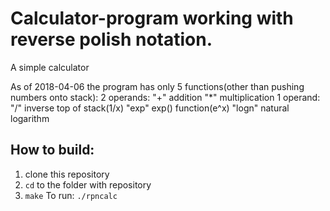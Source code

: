 # Calculator-program working with reverse polish notation.

A simple calculator

As of 2018-04-06 the program has only 5 functions(other than pushing numbers onto stack): 
    2 operands:
	"+" addition 
    "*" multiplication
	1 operand:
    "/" inverse top of stack(1/x)
    "exp" exp() function(e^x)
    "logn" natural logarithm
## How to build:

1. clone this repository
2. `cd` to the folder with repository 
3. `make`
To run: `./rpncalc`

